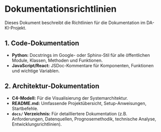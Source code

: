 # Dokumentationsrichtlinien

Dieses Dokument beschreibt die Richtlinien für die Dokumentation im DA-KI-Projekt.

## 1. Code-Dokumentation
*   **Python:** Docstrings im Google- oder Sphinx-Stil für alle öffentlichen Module, Klassen, Methoden und Funktionen.
*   **JavaScript/React:** JSDoc-Kommentare für Komponenten, Funktionen und wichtige Variablen.

## 2. Architektur-Dokumentation
*   **C4-Modell:** Für die Visualisierung der Systemarchitektur.
*   **README.md:** Umfassende Projektübersicht, Setup-Anweisungen, Startbefehle.
*   **`docs/` Verzeichnis:** Für detailliertere Dokumentation (z.B. Anforderungen, Datenquellen, Prognosemethodik, technische Analyse, Entwicklungsrichtlinien).
